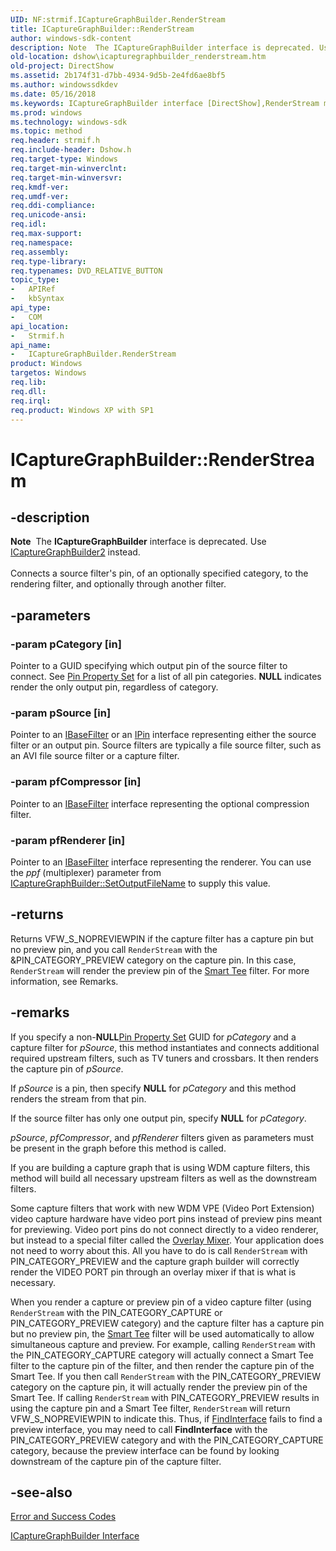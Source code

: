 ```yaml
---
UID: NF:strmif.ICaptureGraphBuilder.RenderStream
title: ICaptureGraphBuilder::RenderStream
author: windows-sdk-content
description: Note  The ICaptureGraphBuilder interface is deprecated. Use ICaptureGraphBuilder2 instead. Connects a source filter's pin, of an optionally specified category, to the rendering filter, and optionally through another filter.
old-location: dshow\icapturegraphbuilder_renderstream.htm
old-project: DirectShow
ms.assetid: 2b174f31-d7bb-4934-9d5b-2e4fd6ae8bf5
ms.author: windowssdkdev
ms.date: 05/16/2018
ms.keywords: ICaptureGraphBuilder interface [DirectShow],RenderStream method, ICaptureGraphBuilder.RenderStream, ICaptureGraphBuilder::RenderStream, ICaptureGraphBuilderRenderStream, RenderStream, RenderStream method [DirectShow], RenderStream method [DirectShow],ICaptureGraphBuilder interface, dshow.icapturegraphbuilder_renderstream, strmif/ICaptureGraphBuilder::RenderStream
ms.prod: windows
ms.technology: windows-sdk
ms.topic: method
req.header: strmif.h
req.include-header: Dshow.h
req.target-type: Windows
req.target-min-winverclnt: 
req.target-min-winversvr: 
req.kmdf-ver: 
req.umdf-ver: 
req.ddi-compliance: 
req.unicode-ansi: 
req.idl: 
req.max-support: 
req.namespace: 
req.assembly: 
req.type-library: 
req.typenames: DVD_RELATIVE_BUTTON
topic_type:
-	APIRef
-	kbSyntax
api_type:
-	COM
api_location:
-	Strmif.h
api_name:
-	ICaptureGraphBuilder.RenderStream
product: Windows
targetos: Windows
req.lib: 
req.dll: 
req.irql: 
req.product: Windows XP with SP1
---
```


# ICaptureGraphBuilder::RenderStream


## -description



<div class="alert"><b>Note</b>  The <b>ICaptureGraphBuilder</b> interface is deprecated. Use <a href="https://msdn.microsoft.com/abdf6fb2-e98f-4df8-98ec-06d33798abb5">ICaptureGraphBuilder2</a> instead.</div>
<div> </div>
Connects a source filter's pin, of an optionally specified category, to the rendering filter, and optionally through another filter.




## -parameters




### -param pCategory [in]

Pointer to a GUID specifying which output pin of the source filter to connect. See <a href="https://msdn.microsoft.com/0c01bd51-353d-4f48-b33c-796f740915e2">Pin Property Set</a> for a list of all pin categories. <b>NULL</b> indicates render the only output pin, regardless of category.


### -param pSource [in]

Pointer to an <a href="https://msdn.microsoft.com/d8c09dc7-dae8-4b51-8da8-69e64928a091">IBaseFilter</a> or an <a href="https://msdn.microsoft.com/ad0ead4e-9f8e-4935-b220-306d665e50f4">IPin</a> interface representing either the source filter or an output pin. Source filters are typically a file source filter, such as an AVI file source filter or a capture filter.


### -param pfCompressor [in]

Pointer to an <a href="https://msdn.microsoft.com/d8c09dc7-dae8-4b51-8da8-69e64928a091">IBaseFilter</a> interface representing the optional compression filter.


### -param pfRenderer [in]

Pointer to an <a href="https://msdn.microsoft.com/d8c09dc7-dae8-4b51-8da8-69e64928a091">IBaseFilter</a> interface representing the renderer. You can use the <i>ppf</i> (multiplexer) parameter from <a href="https://msdn.microsoft.com/f410465f-c560-49ab-9194-66d708274f77">ICaptureGraphBuilder::SetOutputFileName</a> to supply this value.


## -returns



Returns VFW_S_NOPREVIEWPIN if the capture filter has a capture pin but no preview pin, and you call <code>RenderStream</code> with the &amp;PIN_CATEGORY_PREVIEW category on the capture pin. In this case, <code>RenderStream</code> will render the preview pin of the <a href="https://msdn.microsoft.com/25bfbd62-b6be-4d1f-aa4c-77798bbb9fc9">Smart Tee</a> filter. For more information, see Remarks.




## -remarks



If you specify a non-<b>NULL</b><a href="https://msdn.microsoft.com/0c01bd51-353d-4f48-b33c-796f740915e2">Pin Property Set</a> GUID for <i>pCategory</i> and a capture filter for <i>pSource</i>, this method instantiates and connects additional required upstream filters, such as TV tuners and crossbars. It then renders the capture pin of <i>pSource</i>.

If <i>pSource</i> is a pin, then specify <b>NULL</b> for <i>pCategory</i> and this method renders the stream from that pin.

If the source filter has only one output pin, specify <b>NULL</b> for <i>pCategory</i>.

<i>pSource</i>, <i>pfCompressor</i>, and <i>pfRenderer</i> filters given as parameters must be present in the graph before this method is called.

If you are building a capture graph that is using WDM capture filters, this method will build all necessary upstream filters as well as the downstream filters.

Some capture filters that work with new WDM VPE (Video Port Extension) video capture hardware have video port pins instead of preview pins meant for previewing. Video port pins do not connect directly to a video renderer, but instead to a special filter called the <a href="https://msdn.microsoft.com/e80938b7-31f0-467b-a3fa-c4511d14758d">Overlay Mixer</a>. Your application does not need to worry about this. All you have to do is call <code>RenderStream</code> with PIN_CATEGORY_PREVIEW and the capture graph builder will correctly render the VIDEO PORT pin through an overlay mixer if that is what is necessary.

When you render a capture or preview pin of a video capture filter (using <code>RenderStream</code> with the PIN_CATEGORY_CAPTURE or PIN_CATEGORY_PREVIEW category) and the capture filter has a capture pin but no preview pin, the <a href="https://msdn.microsoft.com/25bfbd62-b6be-4d1f-aa4c-77798bbb9fc9">Smart Tee</a> filter will be used automatically to allow simultaneous capture and preview. For example, calling <code>RenderStream</code> with the PIN_CATEGORY_CAPTURE category will actually connect a Smart Tee filter to the capture pin of the filter, and then render the capture pin of the Smart Tee. If you then call <code>RenderStream</code> with the PIN_CATEGORY_PREVIEW category on the capture pin, it will actually render the preview pin of the Smart Tee. If calling <code>RenderStream</code> with PIN_CATEGORY_PREVIEW results in using the capture pin and a Smart Tee filter, <code>RenderStream</code> will return VFW_S_NOPREVIEWPIN to indicate this. Thus, if <a href="https://msdn.microsoft.com/23fe9a5a-0f3b-44b3-9d37-6889214657bf">FindInterface</a> fails to find a preview interface, you may need to call <b>FindInterface</b> with the PIN_CATEGORY_PREVIEW category and with the PIN_CATEGORY_CAPTURE category, because the preview interface can be found by looking downstream of the capture pin of the capture filter.




## -see-also




<a href="https://msdn.microsoft.com/369c2bd1-9c11-4524-b999-6a3b73c45261">Error and Success Codes</a>



<a href="https://msdn.microsoft.com/64ee80cd-9f63-4f38-853a-1ecfc03e6076">ICaptureGraphBuilder Interface</a>
 

 

